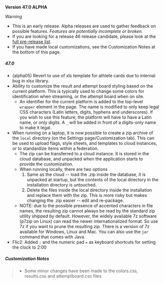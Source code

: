 **Version 47.0 ALPHA**	

> [!WARNING]
>
> - This is an early release.  Alpha releases are used to gather feedback on possible features.  *Features are potentially incomplete or broken.*
> - If you are looking for a release 46 release candidate, please look at the [full pre-release list](https://github.com/owlcms/owlcms4-prerelease/tags).
> - If you have made local customizations, see the Customization Notes at the bottom of this page.

##### 47.0 

- (alpha05) Revert to use of xls template for athlete cards due to internal bug in xlsx library.
- Ability to customize the result and attempt board styling based on the current platform.  This is typically used to change some colors for identification when streaming, or the attempt board when on site.
  - An identifier for the current platform is added to the top-level `wrapper` element in the page.  The name is modified to only keep legal CSS characters (Latin letters, digits, hyphens and underscores). If you wish to use this feature, the platform will have to have a Latin name, or only digits.  A `_` will be added in front of a digits-only name to make it legal.
- When running on a laptop, it is now possible to create a zip archive of the  `local` directory (on the Settings page/Customization tab).   This can be used to upload flags, style sheets, and templates to cloud instances, or to standardize items within a federation.
  - The zip can be transferred to a cloud instance. It is stored in the cloud database, and unpacked when the application starts to provide the customization.
  - When running locally, there are two options
    1. Same as the cloud -- load the .zip inside the database, it is unpacked at startup, but the contents of the local directory in the installation directory is untouched.
    2. Delete the files inside the local directory inside the installation and replace them with the zip.  This is more risky but makes changing the .zip easier -- edit and re-package.
  - NOTE: due to the possible presence of accented characters in file names, the resulting zip cannot always be read by the standard zip utility shipped by default.  However, the widely available 7z software (p7zip on Linux) can read the newer internationalized format.  So use 7z if you want to prune the resulting zip.  There is a version of 7z available for Windows, Linux and Mac.  You can also use the `jar` command that comes with Java.
- Flic2: Added `;` and the numeric pad `=` as keyboard shortcuts for setting the clock to 2:00

##### Customization Notes

> - Some minor changes have been made to the colors.css, results.css and attemptboard.css files.

